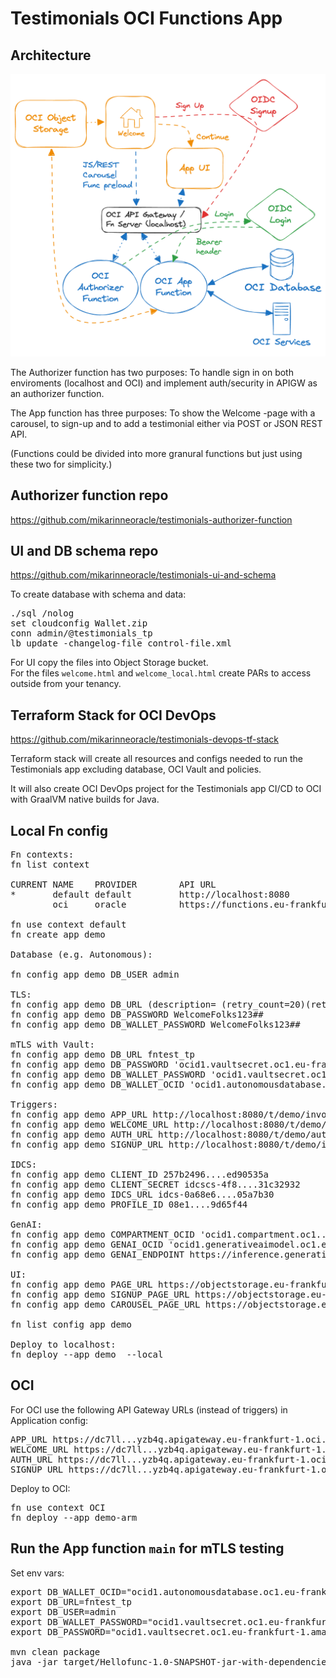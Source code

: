 # Testimonials OCI Functions App

## Architecture 

![architecture](testimonials_arch_2.png)

The Authorizer function has two purposes: To handle sign in on both enviroments (localhost and OCI) and implement auth/security in APIGW as an authorizer function.
<p>
The App function has three purposes: To show the Welcome -page with a carousel, to sign-up and to add a testimonial either via POST or JSON REST API.
<p>
(Functions could be divided into more granural functions but just using these two for simplicity.)

## Authorizer function repo
https://github.com/mikarinneoracle/testimonials-authorizer-function

## UI and DB schema repo
https://github.com/mikarinneoracle/testimonials-ui-and-schema

To create database with schema and data:

<pre>
./sql /nolog
set cloudconfig Wallet.zip
conn admin/<password>@testimonials_tp
lb update -changelog-file control-file.xml
</pre>
For UI copy the files into Object Storage bucket.
<br>
For the files <code>welcome.html</code> and <code>welcome_local.html</code> create PARs to access outside from your tenancy.

## Terraform Stack for OCI DevOps
https://github.com/mikarinneoracle/testimonials-devops-tf-stack

Terraform stack will create all resources and configs needed to run the Testimonials app excluding
database, OCI Vault and policies.
<p>
It will also create OCI DevOps project for the Testimonials app CI/CD to OCI with GraalVM native builds for Java.
<p>

## Local Fn config

<pre>
Fn contexts:
fn list context   

CURRENT NAME    PROVIDER        API URL                                                 REGISTRY
*       default default         http://localhost:8080                                   
        oci     oracle          https://functions.eu-frankfurt-1.oraclecloud.com        fra.ocir.io/frs...f35/

fn use context default
fn create app demo

Database (e.g. Autonomous):

fn config app demo DB_USER admin

TLS:
fn config app demo DB_URL (description= (retry_count=20)(retry_delay=3)(address=(protocol=tcps)(port=1521)(host=adb.eu-frankfurt-1.oraclecloud.com))(connect_data=(service_name=g9......_fntest_tp.adb.oraclecloud.com))(security=(ssl_server_dn_match=yes)))
fn config app demo DB_PASSWORD WelcomeFolks123##
fn config app demo DB_WALLET_PASSWORD WelcomeFolks123##

mTLS with Vault:
fn config app demo DB_URL fntest_tp
fn config app demo DB_PASSWORD 'ocid1.vaultsecret.oc1.eu-frankfurt-1.amaaaa....izsxrjyyrxq'
fn config app demo DB_WALLET_PASSWORD 'ocid1.vaultsecret.oc1.eu-frankfurt-1.amaaaa....2gizsxrjyyrxq'
fn config app demo DB_WALLET_OCID 'ocid1.autonomousdatabase.oc1.eu-frankfurt-1.anthel....ihop3ziueesgq'

Triggers:
fn config app demo APP_URL http://localhost:8080/t/demo/invoke
fn config app demo WELCOME_URL http://localhost:8080/t/demo/invoke
fn config app demo AUTH_URL http://localhost:8080/t/demo/authenticate
fn config app demo SIGNUP_URL http://localhost:8080/t/demo/invoke?action=signup

IDCS:
fn config app demo CLIENT_ID 257b2496....ed90535a
fn config app demo CLIENT_SECRET idcscs-4f8....31c32932
fn config app demo IDCS_URL idcs-0a68e6....05a7b30
fn config app demo PROFILE_ID 08e1....9d65f44

GenAI:
fn config app demo COMPARTMENT_OCID 'ocid1.compartment.oc1..aaaaaa....nhmvgiqdatqgq'
fn config app demo GENAI_OCID 'ocid1.generativeaimodel.oc1.eu-frankfurt-1.amaaaa....gdcdhdu2whq'
fn config app demo GENAI_ENDPOINT https://inference.generativeai.eu-frankfurt-1.oci.oraclecloud.com

UI:
fn config app demo PAGE_URL https://objectstorage.eu-frankfurt-1.oraclecloud.com/n/frs...f35/b/pub/o/testimonial.html
fn config app demo SIGNUP_PAGE_URL https://objectstorage.eu-frankfurt-1.oraclecloud.com/n/frs...f35/b/pub/o/login.html
fn config app demo CAROUSEL_PAGE_URL https://objectstorage.eu-frankfurt-1.oraclecloud.com/n/frs...f35/b/pub/o/login_carousel.html

fn list config app demo

Deploy to localhost:
fn deploy --app demo  --local
</pre>

## OCI

For OCI use the following API Gateway URLs (instead of triggers) in Application config:

<pre>
APP_URL https://dc7ll...yzb4q.apigateway.eu-frankfurt-1.oci.customer-oci.com/testimonial
WELCOME_URL https://dc7ll...yzb4q.apigateway.eu-frankfurt-1.oci.customer-oci.com/welcome
AUTH_URL https://dc7ll...yzb4q.apigateway.eu-frankfurt-1.oci.customer-oci.com/login
SIGNUP_URL https://dc7ll...yzb4q.apigateway.eu-frankfurt-1.oci.customer-oci.com/welcome?action=signup
</pre>

Deploy to OCI:
<pre>
fn use context OCI
fn deploy --app demo-arm
</pre>

## Run the App function <code>main</code> for mTLS testing

Set env vars:
<pre>
export DB_WALLET_OCID="ocid1.autonomousdatabase.oc1.eu-frankfurt-1.anthel...ueesgq"
export DB_URL=fntest_tp
export DB_USER=admin
export DB_WALLET_PASSWORD="ocid1.vaultsecret.oc1.eu-frankfurt-1.amaaaa....rjyyrxq"
export DB_PASSWORD="ocid1.vaultsecret.oc1.eu-frankfurt-1.amaaaa....rjyyrxq"

mvn clean package
java -jar target/Hellofunc-1.0-SNAPSHOT-jar-with-dependencies.jar
</pre>